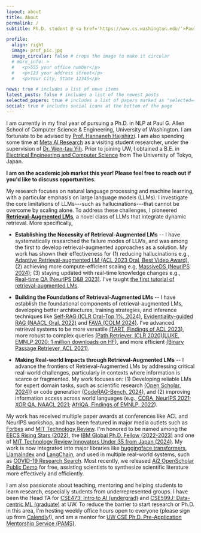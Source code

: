 ```yaml
---
layout: about
title: About
permalink: /
subtitle: Ph.D. student @ <a href='https://www.cs.washington.edu/'>Paul G. Allen School of Computer Science & Engineering, University of Washington</a><br>Visiting Student Researcher @ <a href='https://ai.meta.com/'>Meta AI</a>

profile:
  align: right
  image: prof_pic.jpg
  image_circular: false # crops the image to make it circular
  # more_info: >
  #   <p>555 your office number</p>
  #   <p>123 your address street</p>
  #   <p>Your City, State 12345</p>

news: true # includes a list of news items
latest_posts: false # includes a list of the newest posts
selected_papers: true # includes a list of papers marked as "selected={true}"
social: true # includes social icons at the bottom of the page
---
```


<!-- Write your biography here. Tell the world about yourself. Link to your favorite [subreddit](http://reddit.com). You can put a picture in, too. The code is already in, just name your picture `prof_pic.jpg` and put it in the `img/` folder.

Put your address / P.O. box / other info right below your picture. You can also disable any of these elements by editing `profile` property of the YAML header of your `_pages/about.md`. Edit `_bibliography/papers.bib` and Jekyll will render your [publications page](/al-folio/publications/) automatically.

Link to your social media connections, too. This theme is set up to use [Font Awesome icons](https://fontawesome.com/) and [Academicons](https://jpswalsh.github.io/academicons/), like the ones below. Add your Facebook, Twitter, LinkedIn, Google Scholar, or just disable all of them. -->

I am currently in my final year of pursuing a Ph.D. in NLP at Paul G. Allen School of Computer Science & Engineering, University of Washington. I am fortunate to be advised by [Prof. Hannaneh Hajishirzi](https://homes.cs.washington.edu/~hannaneh/index.html). I am also spending some time at [Meta AI Research](https://ai.meta.com/research/) as a visiting student researcher, under the supervision of [Dr. Wen-tau Yih](https://scottyih.org/). Prior to joining UW, I obtained a B.E. in [Electrical Engineering and Computer Science](https://www.ee.t.u-tokyo.ac.jp/en/) from The University of Tokyo, Japan.

**I am on the academic job market this year! Please feel free to reach out if you'd like to discuss opportunities.**

My research focuses on natural language processing and machine learning, with a particular emphasis on large language models (LLMs). I investigate the core limitations of LLMs---such as hallucinations---that cannot be overcome by scaling alone. To address these challenges, I pioneered [**Retrieval-Augmented LMs**](https://acl2023-retrieval-lm.github.io/), a novel class of LLMs that integrate dynamic retrieval. More specifically,

- **Establishing the Necessity of Retrieval-Augmented LMs** -- I have systematically researched the failure modes of LLMs, and was among the first to develop retrieval-augmented approaches as a solution. My work has shown their effectiveness for (1) reducing hallucinations e.g.,  [Adaptive Retrieval-augmented LM (ACL 2023 Oral, Best Video Award)](https://arxiv.org/abs/2212.10511), (2) achieving more compute-efficient scaling e.g, [MassiveDS (NeurIPS 2024)](https://huggingface.co/papers/2407.12854); (3) staying updated with real-time knowledge changes e.g., [Real-time QA (NeurIPS D&B 2023)](https://arxiv.org/abs/2207.13332). I've taught [the first tutorial of retrieval-augmented LMs](https://acl2023-retrieval-lm.github.io/).

- **Building the Foundations of Retrieval-Augmented LMs** -- I have establish the foundational components of retrieval-augmented LMs, developing better architectures, training strategies, and inference techniques like [Self-RAG (ICLR Oral-Top 1%, 2024)](https://arxiv.org/abs/2310.11511), [Evidentiality-guided RAG (NAACL Oral, 2022)](https://arxiv.org/abs/2112.08688) and [FAVA (COLM 2024)](https://arxiv.org/abs/2401.06855). I’ve advanced retrieval systems to be more versatile [(TART, Findings of ACL 2023)](https://arxiv.org/abs/2211.09260), more robust to complex queries [(Path Retriever, ICLR 2020)](https://openreview.net/forum?id=SJgVHkrYDH)[(LUKE, EMNLP 2020; 1 million downloads on HF)](https://arxiv.org/abs/2010.01057), and more efficient [(Binary Passage Retriever, ACL 2021)](https://arxiv.org/abs/2106.00882).


- **Making Real-world Impacts through Retrieval-Augmented LMs** -- I advance the frontiers of Retrieval-Augmented LMs by addressing critical real-world challenges, particularly in contexts where information is scarce or fragmented. My work focuses on: (1) Developing reliable LMs for expert domain tasks, such as scientific research [(Open Scholar, 2024))](https://allenai.org/blog/openscholar) or code generation ([CodeRAG-Bench, 2024](https://code-rag-bench.github.io/)), and (2) improving information access across world languages (e.g., [CORA, NeurIPS 2021](https://arxiv.org/abs/2107.11976); [XOR QA, NAACL 2021](https://arxiv.org/abs/2010.11856); [AfriQA, Findings of EMNLP, 2022](https://arxiv.org/abs/2305.06897)).


My work has received multiple paper awards at conferences like ACL and NeurIPS workshop, and has been featured in major media outlets such as [Forbes](https://www.forbes.com/councils/forbestechcouncil/2024/07/30/how-rag-powered-ai-applications-have-a-positive-impact-on-businesses/) and [MIT Technology Review](https://www.technologyreview.com/2018/02/05/145813/100000-happy-moments/). I'm honored to be named among the [EECS Rising Stars (2022)](https://risingstars.utexas.edu/profiles/akari-asai), the [IBM Global Ph.D. Fellow (2022-2023)](https://news.cs.washington.edu/2022/10/20/lost-in-translation-no-more-ibm-fellowship-winner-akari-asai-asks-and-answers-big-questions-in-nlp-to-expand-information-access-to-all/) and one of [MIT Technology Review Innovators Under 35 from Japan (2024)](https://www.technologyreview.jp/l/innovators_jp/348573/akari-asai/). My work is now integrated into major libraries like [huggingface transformers](https://huggingface.co/docs/transformers/en/model_doc/luke), [LlamaIndex](https://docs.llamaindex.ai/en/stable/api_reference/packs/self_rag/) and [LangChain](https://blog.langchain.dev/agentic-rag-with-langgraph/), and used in multiple real-world systems, such as [COVID-19 Research Search](https://www.salesforce.com/news/stories/salesforce-research-develops-new-search-engine-to-support-the-fight-against-covid-19/). Most recently, we released [Ai2 OpenScholar Public Demo](https://openscholar.allen.ai/) for free, assisting scientists to synthesize scientific literature more effectively and efficiently.

I am also passionate about teaching, mentoring and helping students to learn research, especially students from underrepresented groups.
I have been the Head TA for [CSE473: Intro to AI (undergrad)](https://courses.cs.washington.edu/courses/cse473/23au/) and [CSE599J: Data-centric ML (graduate)](https://koh.pw/cse599j/) at UW. To reduce the barrier to start research or Ph.D. in this area, I'm hosting weekly office hours open to everyone (please sign up from [Calendly](https://calendly.com/akari-asai/office-hour)!), and am a mentor for [UW CSE Ph.D. Pre-Application Mentorship Service (PAMS)](https://www.cs.washington.edu/academics/phd/admissions/pams). 